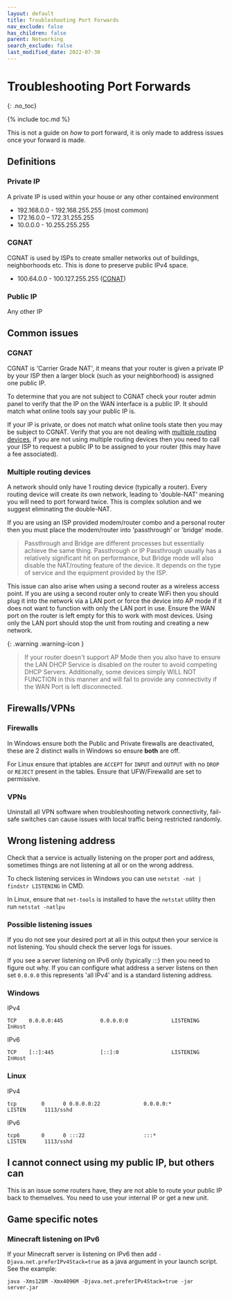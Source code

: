 ```yaml
---
layout: default
title: Troubleshooting Port Forwards
nav_exclude: false
has_children: false
parent: Networking
search_exclude: false
last_modified_date: 2022-07-30
---
```

# Troubleshooting Port Forwards
{: .no_toc}

{% include toc.md %}

This is not a guide on *how* to port forward, it is only made to address issues once your forward is made.

## Definitions
### Private IP
A private IP is used within your house or any other contained environment
  * 192.168.0.0 - 192.168.255.255 (most common)
  * 172.16.0.0 – 172.31.255.255
  * 10.0.0.0 - 10.255.255.255

### CGNAT 
CGNAT is used by ISPs to create smaller networks out of buildings, neighborhoods etc. This is done to preserve public IPv4 space.
  * 100.64.0.0 - 100.127.255.255 ([CGNAT](#cgnat))

### Public IP
Any other IP

## Common issues

### CGNAT 

CGNAT is 'Carrier Grade NAT', it means that your router is given a private IP by your ISP then a larger block (such as your neighborhood) is assigned one public IP.

To determine that you are not subject to CGNAT check your router admin panel to verify that the IP on the WAN interface is a public IP. It should match what online tools say your public IP is. 

If your IP is private, or does not match what online tools state then you may be subject to CGNAT. Verify that you are not dealing with [multiple routing devices](#multiple-routing-devices), if you are not using multiple routing devices then you need to call your ISP to request a public IP to be assigned to your router (this may have a fee associated).

### Multiple routing devices
A network should only have 1 routing device (typically a router). Every routing device will create its own network, leading to 'double-NAT' meaning you will need to port forward twice. This is complex solution and we suggest eliminating the double-NAT.

If you are using an ISP provided modem/router combo and a personal router then you must place the modem/router into 'passthrough' or 'bridge' mode.

> Passthrough and Bridge are different processes but essentially achieve the same thing. Passthrough or IP Passthrough usually has a relatively significant hit on performance, but Bridge mode will also disable the NAT/routing feature of the device. It depends on the type of service and the equipment provided by the ISP.

This issue can also arise when using a second router as a wireless access point. If you are using a second router only to create WiFi then you should plug it into the network via a LAN port or force the device into AP mode if it does not want to function with only the LAN port in use. Ensure the WAN port on the router is left empty for this to work with most devices. Using only the LAN port should stop the unit from routing and creating a new network.

{: .warning .warning-icon }
> If your router doesn't support AP Mode then you also have to ensure the LAN DHCP Service is disabled on the router to avoid competing DHCP Servers. Additionally, some devices simply WILL NOT FUNCTION in this manner and will fail to provide any connectivity if the WAN Port is left disconnected.

## Firewalls/VPNs
### Firewalls

In Windows ensure both the Public and Private firewalls are deactivated, these are 2 distinct walls in Windows so ensure **both** are off.

For Linux ensure that iptables are `ACCEPT` for `INPUT` and `OUTPUT` with no `DROP` or `REJECT` present in the tables. Ensure that UFW/Firewalld are set to permissive.

### VPNs
Uninstall all VPN software when troubleshooting network connectivity, fail-safe switches can cause issues with local traffic being restricted randomly.

## Wrong listening address
Check that a service is actually listening on the proper port and address, sometimes things are not listening at all or on the wrong address.

To check listening services in Windows you can use `netstat -nat | findstr LISTENING` in CMD.

In Linux, ensure that `net-tools` is installed to have the `netstat` utility then run `netstat -natlpu`

### Possible listening issues
If you do not see your desired port at all in this output then your service is not listening. You should check the server logs for issues.

If you see a server listening on IPv6 only (typically :::) then you need to figure out why. If you can configure what address a server listens on then set `0.0.0.0` this represents 'all IPv4' and is a standard listening address.

### Windows

IPv4
```
TCP    0.0.0.0:445            0.0.0.0:0              LISTENING       InHost
```
IPv6
```
TCP    [::]:445               [::]:0                 LISTENING       InHost
```
### Linux

IPv4
```
tcp        0      0 0.0.0.0:22              0.0.0.0:*               LISTEN      1113/sshd
```
IPv6
```
tcp6       0      0 :::22                   :::*                    LISTEN      1113/sshd
```

## I cannot connect using my public IP, but others can

This is an issue some routers have, they are not able to route your public IP back to themselves. You need to use your internal IP or get a new unit.

## Game specific notes

### Minecraft listening on IPv6
If your Minecraft server is listening on IPv6 then add `-Djava.net.preferIPv4Stack=true` as a java argument in your launch script. See the example:

```
java -Xms128M -Xmx4096M -Djava.net.preferIPv4Stack=true -jar server.jar
```
